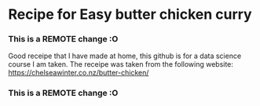 # Recipe for Easy butter chicken curry
### This is a REMOTE change :O
Good receipe that I have made at home, this github is for a data science course I am taken. The receipe was taken from the following website: https://chelseawinter.co.nz/butter-chicken/

### This is a REMOTE change :O
